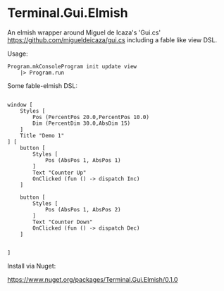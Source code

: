 # Terminal.Gui.Elmish


An elmish wrapper around Miguel de Icaza's 'Gui.cs' https://github.com/migueldeicaza/gui.cs including a fable like view DSL.


Usage:
```
Program.mkConsoleProgram init update view  
    |> Program.run

```

Some fable-elmish DSL:
```

window [
    Styles [
        Pos (PercentPos 20.0,PercentPos 10.0)
        Dim (PercentDim 30.0,AbsDim 15)
    ]
    Title "Demo 1"
] [
    button [
        Styles [
            Pos (AbsPos 1, AbsPos 1)
        ]
        Text "Counter Up"
        OnClicked (fun () -> dispatch Inc)                    
    ] 

    button [
        Styles [
            Pos (AbsPos 1, AbsPos 2)
        ]
        Text "Counter Down"
        OnClicked (fun () -> dispatch Dec)                    
    ] 

                
]

```

Install via Nuget:

https://www.nuget.org/packages/Terminal.Gui.Elmish/0.1.0


